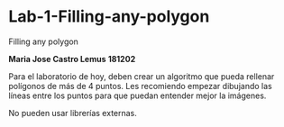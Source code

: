 # Lab-1-Filling-any-polygon
Filling any polygon

**Maria Jose Castro Lemus**
**181202**

Para el laboratorio de hoy, deben crear un algoritmo que pueda rellenar polígonos de más de 4 puntos. Les recomiendo empezar dibujando las líneas entre los puntos para que puedan entender mejor la imágenes.

No pueden usar librerías externas.
